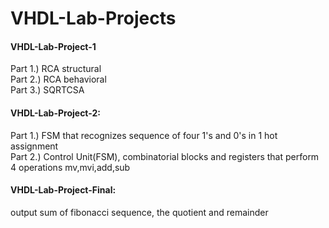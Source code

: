 # VHDL-Lab-Projects

#### VHDL-Lab-Project-1
Part 1.) RCA structural  
Part 2.) RCA behavioral  
Part 3.) SQRTCSA  

#### VHDL-Lab-Project-2:  
Part 1.) FSM that recognizes sequence of four 1's and 0's in 1 hot assignment  
Part 2.) Control Unit(FSM), combinatorial blocks and registers that perform 4 operations mv,mvi,add,sub  

#### VHDL-Lab-Project-Final:  
output sum of fibonacci sequence, the quotient and remainder
